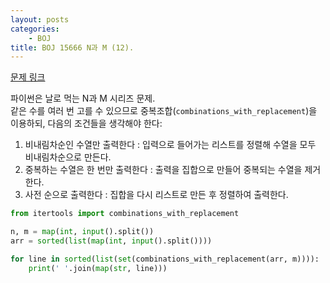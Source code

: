```yaml
---
layout: posts
categories:
    - BOJ
title: BOJ 15666 N과 M (12).
---
```


[문제 링크](https://www.acmicpc.net/problem/15666)

파이썬은 날로 먹는 N과 M 시리즈 문제.  
같은 수를 여러 번 고를 수 있으므로 중복조합(`combinations_with_replacement`)을 이용하되, 다음의 조건들을 생각해야 한다:  
1. 비내림차순인 수열만 출력한다 : 입력으로 들어가는 리스트를 정렬해 수열을 모두 비내림차순으로 만든다.  
2. 중복하는 수열은 한 번만 출력한다 : 출력을 집합으로 만들어 중복되는 수열을 제거한다.  
3. 사전 순으로 출력한다 : 집합을 다시 리스트로 만든 후 정렬하여 출력한다.

```python
from itertools import combinations_with_replacement

n, m = map(int, input().split())
arr = sorted(list(map(int, input().split())))

for line in sorted(list(set(combinations_with_replacement(arr, m)))):
    print(' '.join(map(str, line)))
```
